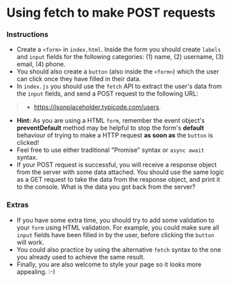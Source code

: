 # Using fetch to make POST requests

### Instructions

* Create a `<form>` in `index.html`. Inside the form you should create `labels` and `input` fields for the following categories: (1) name, (2) username, (3) email, (4) phone.
* You should also create a `button` (also inside the `<form>`) which the user can click once they have filled in their data.
* In `index.js` you should use the `fetch` API to extract the user's data from the `input` fields, and send a POST request to the following URL:

>- https://jsonplaceholder.typicode.com/users. 

* **Hint:** As you are using a HTML `form`, remember the event object's **preventDefault** method may be helpful to stop the form's **default** behaviour of trying to make a HTTP request **as soon as** the `button` is clicked!
* Feel free to use either traditional "Promise" syntax or `async await` syntax.
* If your POST request is successful, you will receive a response object from the server with some data attached. You should use the same logic as a GET request to take the data from the response object, and print it to the console. What is the data you got back from the server?

### Extras

* If you have some extra time, you should try to add some validation to your `form` using HTML validation. For example, you could make sure all `input` fields have been filled in by the user, before clicking the `button` will work.
* You could also practice by using the alternative `fetch` syntax to the one you already used to achieve the same result.
* Finally, you are also welcome to style your page so it looks more appealing. :-)
